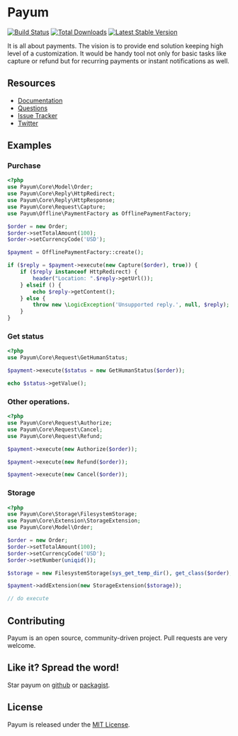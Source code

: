 # Payum
[![Build Status](https://travis-ci.org/Payum/Payum.png?branch=master)](https://travis-ci.org/Payum/Payum)
[![Total Downloads](https://poser.pugx.org/payum/payum/d/total.png)](https://packagist.org/packages/payum/payum)
[![Latest Stable Version](https://poser.pugx.org/payum/payum/version.png)](https://packagist.org/packages/payum/payum)

It is all about payments. The vision is to provide end solution keeping high level of a customization.
It would be handy tool not only for basic tasks like capture or refund but for recurring payments or instant notifications as well.

## Resources

* [Documentation](http://payum.org/doc#Payum)
* [Questions](http://stackoverflow.com/questions/tagged/payum)
* [Issue Tracker](https://github.com/Payum/Payum/issues)
* [Twitter](https://twitter.com/payumphp)

## Examples

### Purchase

```php
<?php
use Payum\Core\Model\Order;
use Payum\Core\Reply\HttpRedirect;
use Payum\Core\Reply\HttpResponse;
use Payum\Core\Request\Capture;
use Payum\Offline\PaymentFactory as OfflinePaymentFactory;

$order = new Order;
$order->setTotalAmount(100);
$order->setCurrencyCode('USD');

$payment = OfflinePaymentFactory::create();

if ($reply = $payment->execute(new Capture($order), true)) {
    if ($reply instanceof HttpRedirect) {
        header("Location: ".$reply->getUrl());
    } elseif () {
        echo $reply->getContent();
    } else {
        throw new \LogicException('Unsupported reply.', null, $reply);
    }
}
```

### Get status

```php
<?php
use Payum\Core\Request\GetHumanStatus;

$payment->execute($status = new GetHumanStatus($order));

echo $status->getValue();
```

### Other operations.

```php
<?php
use Payum\Core\Request\Authorize;
use Payum\Core\Request\Cancel;
use Payum\Core\Request\Refund;

$payment->execute(new Authorize($order));

$payment->execute(new Refund($order));

$payment->execute(new Cancel($order));
```

### Storage

```php
<?php
use Payum\Core\Storage\FilesystemStorage;
use Payum\Core\Extension\StorageExtension;
use Payum\Core\Model\Order;

$order = new Order;
$order->setTotalAmount(100);
$order->setCurrencyCode('USD');
$order->setNumber(uniqid());

$storage = new FilesystemStorage(sys_get_temp_dir(), get_class($order), 'number');

$payment->addExtension(new StorageExtension($storage));

// do execute
```

## Contributing

Payum is an open source, community-driven project. Pull requests are very welcome.

## Like it? Spread the word!

Star payum on [github](https://github.com/Payum/Payum) or [packagist](https://packagist.org/packages/payum/payum).

## License

Payum is released under the [MIT License](LICENSE).
